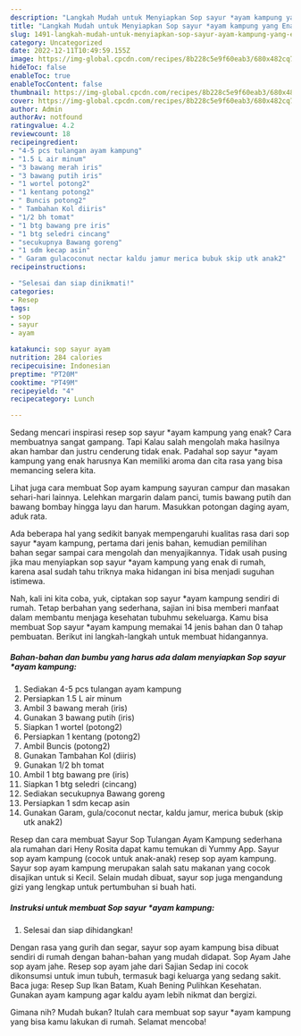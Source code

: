 ```yaml
---
description: "Langkah Mudah untuk Menyiapkan Sop sayur *ayam kampung yang Enak Banget, Buat Buka Puasa Enak Banget"
title: "Langkah Mudah untuk Menyiapkan Sop sayur *ayam kampung yang Enak Banget, Buat Buka Puasa Enak Banget"
slug: 1491-langkah-mudah-untuk-menyiapkan-sop-sayur-ayam-kampung-yang-enak-banget-buat-buka-puasa-enak-banget
category: Uncategorized
date: 2022-12-11T10:49:59.155Z
image: https://img-global.cpcdn.com/recipes/8b228c5e9f60eab3/680x482cq70/sop-sayur-ayam-kampung-foto-resep-utama.jpg
hideToc: false
enableToc: true
enableTocContent: false
thumbnail: https://img-global.cpcdn.com/recipes/8b228c5e9f60eab3/680x482cq70/sop-sayur-ayam-kampung-foto-resep-utama.jpg
cover: https://img-global.cpcdn.com/recipes/8b228c5e9f60eab3/680x482cq70/sop-sayur-ayam-kampung-foto-resep-utama.jpg
author: Admin
authorAv: notfound
ratingvalue: 4.2
reviewcount: 18
recipeingredient:
- "4-5 pcs tulangan ayam kampung"
- "1.5 L air minum"
- "3 bawang merah iris"
- "3 bawang putih iris"
- "1 wortel potong2"
- "1 kentang potong2"
- " Buncis potong2"
- " Tambahan Kol diiris"
- "1/2 bh tomat"
- "1 btg bawang pre iris"
- "1 btg seledri cincang"
- "secukupnya Bawang goreng"
- "1 sdm kecap asin"
- " Garam gulacoconut nectar kaldu jamur merica bubuk skip utk anak2"
recipeinstructions:

- "Selesai dan siap dinikmati!"
categories:
- Resep
tags:
- sop
- sayur
- ayam

katakunci: sop sayur ayam 
nutrition: 284 calories
recipecuisine: Indonesian
preptime: "PT20M"
cooktime: "PT49M"
recipeyield: "4"
recipecategory: Lunch

---
```



Sedang mencari inspirasi resep sop sayur *ayam kampung yang enak? Cara membuatnya sangat gampang. Tapi Kalau salah mengolah maka hasilnya akan hambar dan justru cenderung tidak enak. Padahal sop sayur *ayam kampung yang enak harusnya Kan memiliki aroma dan cita rasa yang bisa memancing selera kita.


Lihat juga cara membuat Sop ayam kampung sayuran campur dan masakan sehari-hari lainnya. Lelehkan margarin dalam panci, tumis bawang putih dan bawang bombay hingga layu dan harum. Masukkan potongan daging ayam, aduk rata.

Ada beberapa hal yang sedikit banyak mempengaruhi kualitas rasa dari sop sayur *ayam kampung, pertama dari jenis bahan, kemudian pemilihan bahan segar sampai cara mengolah dan menyajikannya. Tidak usah pusing jika mau menyiapkan sop sayur *ayam kampung yang enak di rumah, karena asal sudah tahu triknya maka hidangan ini bisa menjadi suguhan istimewa.


Nah, kali ini kita coba, yuk, ciptakan sop sayur *ayam kampung sendiri di rumah. Tetap berbahan yang sederhana, sajian ini bisa memberi manfaat dalam membantu menjaga kesehatan tubuhmu sekeluarga. Kamu bisa membuat Sop sayur *ayam kampung memakai 14 jenis bahan dan 0 tahap pembuatan. Berikut ini langkah-langkah untuk membuat hidangannya.

<!--inarticleads1-->

##### Bahan-bahan dan bumbu yang harus ada dalam menyiapkan Sop sayur *ayam kampung:

1. Sediakan 4-5 pcs tulangan ayam kampung
1. Persiapkan 1.5 L air minum
1. Ambil 3 bawang merah (iris)
1. Gunakan 3 bawang putih (iris)
1. Siapkan 1 wortel (potong2)
1. Persiapkan 1 kentang (potong2)
1. Ambil  Buncis (potong2)
1. Gunakan  Tambahan Kol (diiris)
1. Gunakan 1/2 bh tomat
1. Ambil 1 btg bawang pre (iris)
1. Siapkan 1 btg seledri (cincang)
1. Sediakan secukupnya Bawang goreng
1. Persiapkan 1 sdm kecap asin
1. Gunakan  Garam, gula/coconut nectar, kaldu jamur, merica bubuk (skip utk anak2)


Resep dan cara membuat Sayur Sop Tulangan Ayam Kampung sederhana ala rumahan dari Heny Rosita dapat kamu temukan di Yummy App. Sayur sop ayam kampung (cocok untuk anak-anak) resep sop ayam kampung. Sayur sop ayam kampung merupakan salah satu makanan yang cocok disajikan untuk si Kecil. Selain mudah dibuat, sayur sop juga mengandung gizi yang lengkap untuk pertumbuhan si buah hati. 

<!--inarticleads2-->

##### Instruksi untuk membuat Sop sayur *ayam kampung:


1. Selesai dan siap dihidangkan!

Dengan rasa yang gurih dan segar, sayur sop ayam kampung bisa dibuat sendiri di rumah dengan bahan-bahan yang mudah didapat. Sop Ayam Jahe sop ayam jahe. Resep sop ayam jahe dari Sajian Sedap ini cocok dikonsumsi untuk imun tubuh, termasuk bagi keluarga yang sedang sakit. Baca juga: Resep Sup Ikan Batam, Kuah Bening Pulihkan Kesehatan. Gunakan ayam kampung agar kaldu ayam lebih nikmat dan bergizi. 

Gimana nih? Mudah bukan? Itulah cara membuat sop sayur *ayam kampung yang bisa kamu lakukan di rumah. Selamat mencoba!
